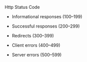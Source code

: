 Http Status Code

- Informational responses (100–199)

- Successful responses (200–299)

- Redirects (300–399)

- Client errors (400–499)

- Server errors (500–599)
